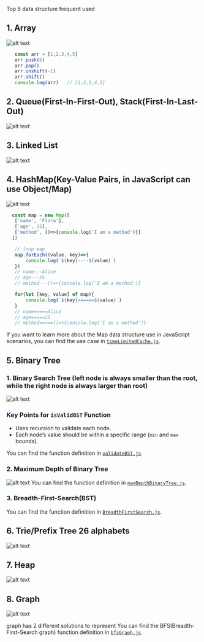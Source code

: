 Top 8 data structure frequent used
## 1. Array
![alt text](./image/array.png)
 ```js
    const arr = [1,2,3,4,5]
    arr.push(6)
    arr.pop()
    arr.unshift(-1)
    arr.shift()
    console.log(arr)   // [1,2,3,4,5]
```

## 2. Queue(First-In-First-Out),  Stack(First-In-Last-Out)
![alt text](./image/queue.png)

## 3. Linked List
![alt text](./image/linkedList.png)
## 4. HashMap(Key-Value Pairs, in JavaScript can use Object/Map)
![alt text](./image/hashMap.png)
 ```js
   const map = new Map([
    ['name', 'Flora'],
    ['age', 25],
    ['method', ()=>{console.log('I am a method')}]
   ])

    // loop map
    map.forEach((value, key)=>{
        console.log(`${key}----${value}`)
    })
    // name---Alice
    // age---25
    // method---()=>{console.log('I am a method')}

    for(let [key, value] of map){
        console.log(`${key}======${value}`)
    }
    // name=====Alice
    // age=====25
    // method=====()=>{console.log('I am a method')}
```
If you want to learn more about the Map data structure use in JavaScript scenarios, you can find the use case in [`timeLimitedCache.js`](./timeLimitedCache.js).

## 5. Binary Tree
### 1. Binary Search Tree (left node is always smaller than the root, while the right node is always larger than root)
![alt text](./image/binaryTree.png)

### Key Points for `isValidBST` Function
- Uses recursion to validate each node.
- Each node’s value should be within a specific range (`min` and `max` bounds).

You can find the function definition in [`validateBST.js`](./validateBinarySearchTree.js).

### 2. Maximum Depth of Binary Tree
![alt text](./image/maxDepthBinaryTree.png)
You can find the function definition in [`maxDepthBinaryTree.js`](./maxDepthBinaryTree.js).

### 3. Breadth-First-Search(BST)
You can find the function definition in [`BreadthFirstSearch.js`](./BreadthFirstSearch.js).


##  6. Trie/Prefix Tree   26 alphabets
![alt text](./image/trie.png)

##  7. Heap
![alt text](./image/heap.png)
## 8. Graph

![alt text](./image/graph.png)

graph has 2 different solutions to represent
You can find the BFS(Breadth-First-Search graph) function definition in [`bfsGraph.js`](./bfsGraph.js).
